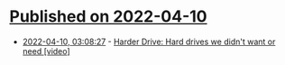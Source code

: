 # [Published on 2022-04-10](index.md)

* [2022-04-10, 03:08:27](https://news.ycombinator.com/item?id=30974165) - [Harder Drive: Hard drives we didn't want or need [video]](https://www.youtube.com/watch?v=JcJSW7Rprio)
